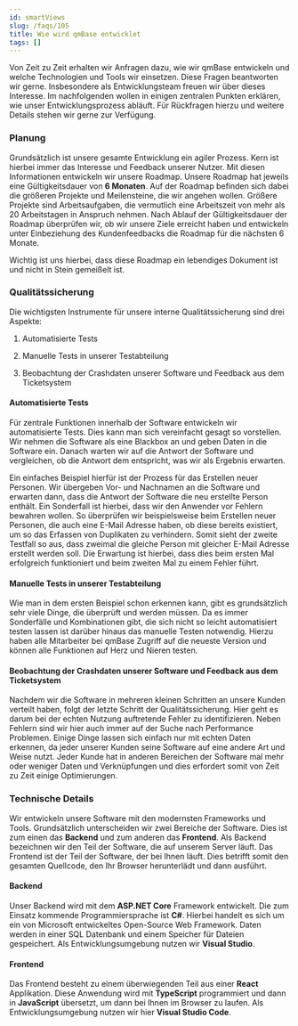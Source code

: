 ```yaml
---
id: smartViews
slug: /faqs/105
title: Wie wird qmBase entwicklet
tags: []
---
```

Von Zeit zu Zeit erhalten wir Anfragen dazu, wie wir qmBase entwickeln und welche Technologien und Tools wir einsetzen. Diese Fragen beantworten wir gerne. Insbesondere als Entwicklungsteam freuen wir über dieses Interesse. Im nachfolgenden wollen in einigen zentralen Punkten erklären, wie unser Entwicklungsprozess abläuft. Für Rückfragen hierzu und weitere Details stehen wir gerne zur Verfügung.

### Planung

Grundsätzlich ist unsere gesamte Entwicklung ein agiler Prozess. Kern ist hierbei immer das Interesse und Feedback unserer Nutzer. Mit diesen Informationen entwickeln wir unsere Roadmap. Unsere Roadmap hat jeweils eine Gültigkeitsdauer von **6 Monaten**. Auf der Roadmap befinden sich dabei die größeren Projekte und Meilensteine, die wir angehen wollen. Größere Projekte sind Arbeitsaufgaben, die vermutlich eine Arbeitszeit von mehr als 20 Arbeitstagen in Anspruch nehmen. Nach Ablauf der Gültigkeitsdauer der Roadmap überprüfen wir, ob wir unsere Ziele erreicht haben und entwickeln unter Einbeziehung des Kundenfeedbacks die Roadmap für die nächsten 6 Monate.

Wichtig ist uns hierbei, dass diese Roadmap ein lebendiges Dokument ist und nicht in Stein gemeißelt ist.

### Qualitätssicherung

Die wichtigsten Instrumente für unsere interne Qualitätssicherung sind drei Aspekte:

1.  Automatisierte Tests

2.  Manuelle Tests in unserer Testabteilung

3.  Beobachtung der Crashdaten unserer Software und Feedback aus dem Ticketsystem

#### Automatisierte Tests

Für zentrale Funktionen innerhalb der Software entwickeln wir automatisierte Tests. Dies kann man sich vereinfacht gesagt so vorstellen. Wir nehmen die Software als eine Blackbox an und geben Daten in die Software ein. Danach warten wir auf die Antwort der Software und vergleichen, ob die Antwort dem entspricht, was wir als Ergebnis erwarten.

Ein einfaches Beispiel hierfür ist der Prozess für das Erstellen neuer Personen. Wir übergeben Vor- und Nachnamen an die Software und erwarten dann, dass die Antwort der Software die neu erstellte Person enthält. Ein Sonderfall ist hierbei, dass wir den Anwender vor Fehlern bewahren wollen. So überprüfen wir beispielsweise beim Erstellen neuer Personen, die auch eine E-Mail Adresse haben, ob diese bereits existiert, um so das Erfassen von Duplikaten zu verhindern. Somit sieht der zweite Testfall so aus, dass zweimal die gleiche Person mit gleicher E-Mail Adresse erstellt werden soll. Die Erwartung ist hierbei, dass dies beim ersten Mal erfolgreich funktioniert und beim zweiten Mal zu einem Fehler führt. 

#### Manuelle Tests in unserer Testabteilung

Wie man in dem ersten Beispiel schon erkennen kann, gibt es grundsätzlich sehr viele Dinge, die überprüft und werden müssen. Da es immer Sonderfälle und Kombinationen gibt, die sich nicht so leicht automatisiert testen lassen ist darüber hinaus das manuelle Testen notwendig. Hierzu haben alle Mitarbeiter bei qmBase Zugriff auf die neueste Version und können alle Funktionen auf Herz und Nieren testen.

#### Beobachtung der Crashdaten unserer Software und Feedback aus dem Ticketsystem

Nachdem wir die Software in mehreren kleinen Schritten an unsere Kunden verteilt haben, folgt der letzte Schritt der Qualitätssicherung. Hier geht es darum bei der echten Nutzung auftretende Fehler zu identifizieren. Neben Fehlern sind wir hier auch immer auf der Suche nach Performance Problemen. Einige Dinge lassen sich einfach nur mit echten Daten erkennen, da jeder unserer Kunden seine Software auf eine andere Art und Weise nutzt. Jeder Kunde hat in anderen Bereichen der Software mal mehr oder weniger Daten und Verknüpfungen und dies erfordert somit von Zeit zu Zeit einige Optimierungen.

### Technische Details

Wir entwickeln unsere Software mit den modernsten Frameworks und Tools. Grundsätzlich unterscheiden wir zwei Bereiche der Software. Dies ist zum einen das **Backend** und zum anderen das **Frontend**. Als Backend bezeichnen wir den Teil der Software, die auf unserem Server läuft. Das Frontend ist der Teil der Software, der bei Ihnen läuft. Dies betrifft somit den gesamten Quellcode, den Ihr Browser herunterlädt und dann ausführt.

#### Backend

Unser Backend wird mit dem **ASP.NET Core** Framework entwickelt. Die zum Einsatz kommende Programmiersprache ist **C#**. Hierbei handelt es sich um ein von Microsoft entwickeltes Open-Source Web Framework. Daten werden in einer SQL Datenbank und einem Speicher für Dateien gespeichert. Als Entwicklungsumgebung nutzen wir **Visual Studio**.

#### Frontend

Das Frontend besteht zu einem überwiegenden Teil aus einer **React** Applikation. Diese Anwendung wird mit **TypeScript** programmiert und dann in **JavaScript** übersetzt, um dann bei Ihnen im Browser zu laufen. Als Entwicklungsumgebung nutzen wir hier **Visual Studio Code**.